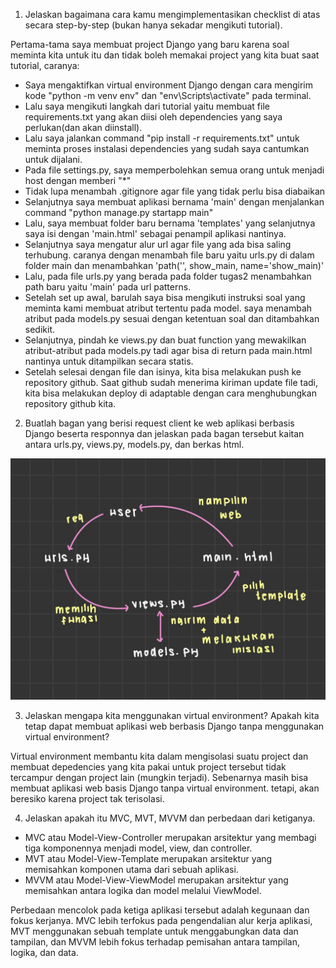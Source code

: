 1. Jelaskan bagaimana cara kamu mengimplementasikan checklist di atas secara step-by-step (bukan hanya sekadar mengikuti tutorial).

Pertama-tama saya membuat project Django yang baru karena soal meminta kita untuk itu dan tidak boleh memakai project yang kita buat saat tutorial, caranya:
- Saya mengaktifkan virtual environment Django dengan cara mengirim kode "python -m venv env" dan "env\Scripts\activate" pada terminal.
- Lalu saya mengikuti langkah dari tutorial yaitu membuat file requirements.txt yang akan diisi oleh dependencies yang saya perlukan(dan akan diinstall).
- Lalu saya jalankan command "pip install -r requirements.txt" untuk meminta proses instalasi dependencies yang sudah saya cantumkan untuk dijalani.
- Pada file settings.py, saya memperbolehkan semua orang untuk menjadi host dengan memberi "*"
- Tidak lupa menambah .gitignore agar file yang tidak perlu bisa diabaikan
- Selanjutnya saya membuat aplikasi bernama 'main' dengan menjalankan command "python manage.py startapp main"
- Lalu, saya membuat folder baru bernama 'templates' yang selanjutnya saya isi dengan 'main.html' sebagai penampil aplikasi nantinya.
- Selanjutnya saya mengatur alur url agar file yang ada bisa saling terhubung. caranya dengan menambah file baru yaitu urls.py di dalam folder main dan menambahkan 'path('', show_main, name='show_main)'
- Lalu, pada file urls.py yang berada pada folder tugas2 menambahkan path baru yaitu 'main' pada url patterns.
- Setelah set up awal, barulah saya bisa mengikuti instruksi soal yang meminta kami membuat atribut tertentu pada model. saya menambah atribut pada models.py sesuai dengan ketentuan soal dan ditambahkan sedikit.
- Selanjutnya, pindah ke views.py dan buat function yang mewakilkan atribut-atribut pada models.py tadi agar bisa di return pada main.html nantinya untuk ditampilkan secara statis.
- Setelah selesai dengan file dan isinya, kita bisa melakukan push ke repository github.
Saat github sudah menerima kiriman update file tadi, kita bisa melakukan deploy di adaptable dengan cara menghubungkan repository github kita.

2. Buatlah bagan yang berisi request client ke web aplikasi berbasis Django beserta responnya dan jelaskan pada bagan tersebut kaitan antara urls.py, views.py, models.py, dan berkas html.
<img src="/no2//bagan.jpg">

3. Jelaskan mengapa kita menggunakan virtual environment? Apakah kita tetap dapat membuat aplikasi web berbasis Django tanpa menggunakan virtual environment?

Virtual environment membantu kita dalam mengisolasi suatu project dan membuat depedencies yang kita pakai untuk project tersebut tidak tercampur dengan project lain (mungkin terjadi). Sebenarnya masih bisa membuat aplikasi web basis Django tanpa virtual environment. tetapi, akan beresiko karena project tak terisolasi.

4. Jelaskan apakah itu MVC, MVT, MVVM dan perbedaan dari ketiganya. 

- MVC atau Model-View-Controller merupakan arsitektur yang membagi tiga komponennya menjadi model, view, dan controller.
- MVT atau Model-View-Template merupakan arsitektur yang memisahkan komponen utama dari sebuah aplikasi.
- MVVM atau Model-View-ViewModel merupakan arsitektur yang memisahkan antara logika dan model melalui ViewModel.

Perbedaan mencolok pada ketiga aplikasi tersebut adalah kegunaan dan fokus kerjanya. MVC lebih terfokus pada pengendalian alur kerja aplikasi, MVT menggunakan sebuah template untuk menggabungkan data dan tampilan, dan MVVM lebih fokus terhadap pemisahan antara tampilan, logika, dan data.